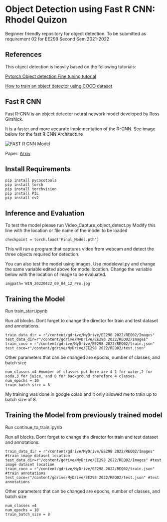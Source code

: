 # Object Detection using Fast R CNN: Rhodel Quizon

Beginner friendly repository for object detection. 
To be submitted as requirement 02 for EE298 Second Sem 2021-2022



## References
This object detection is heavily based on the following tutorials:

[Pytorch Object detection Fine tuning tutorial](https://pytorch.org/tutorials/intermediate/torchvision_tutorial.html)

[How to train an object detector using COCO dataset](https://medium.com/fullstackai/how-to-train-an-object-detector-with-your-own-coco-dataset-in-pytorch-319e7090da5)



## Fast R CNN

Fast R-CNN is an object detector neural network model developed by Ross Girshick.

It is a faster and more accurate implementation of the R-CNN. See image below for the fast R CNN Architecture



![FAST R CNN Model](https://i.ibb.co/tX22fB9/FASTRCNN.png)

Paper:
[Arxiv](https://arxiv.org/abs/1504.08083)


## Install Requirements


```
pip install pycocotools
pip install torch
pip install torchvision
pip install PIL
pip install cv2
```


## Inference and Evaluation

To test the model please run Video_Capture_object_detect.py 
Modify this line with the location or file name of the model to be loaded

```
checkpoint = torch.load('Final_Model.pth')

```

This will run a program that captures video from webcam and detect the three objects required for detection.

You can also test the model using images. Use modeleval.py and change the same variable edited above for model location.
Change the variable below with the location of image to be evaluated.

```
imgpath='WIN_20220422_09_04_12_Pro.jpg'

```

## Training the Model

Run train_start.ipynb

Run all blocks. Dont forget to change the director for train and test dataset and annotations.

```
train_data_dir = r"/content/gdrive/MyDrive/EE298 2022/REQ02/Images"
test_data_dir=r"/content/gdrive/MyDrive/EE298 2022/REQ02/Images"
train_coco = r"/content/gdrive/MyDrive/EE298 2022/REQ02/train.json"
test_coco=r"/content/gdrive/MyDrive/EE298 2022/REQ02/test.json"

```

Other parameters that can be changed are epochs, number of classes, and batch size

```
num_classes =4 #number of classes put here are 4 1 for water,2 for soda,3 for juice, and 0 for background therefore 4 classes.
num_epochs = 10
train_batch_size = 8

```

My training was done in google colab and it only allowed me to train up to batch size of 8.



## Training the Model from previously trained model

Run continue_to_train.ipynb

Run all blocks. Dont forget to change the director for train and test dataset and annotations.

```
train_data_dir = r"/content/gdrive/MyDrive/EE298 2022/REQ02/Images" #train image dataset location
test_data_dir=r"/content/gdrive/MyDrive/EE298 2022/REQ02/Images" #test image dataset location
train_coco = r"/content/gdrive/MyDrive/EE298 2022/REQ02/train.json" #train annotations
test_coco=r"/content/gdrive/MyDrive/EE298 2022/REQ02/test.json" #test annotations

```

Other parameters that can be changed are epochs, number of classes, and batch size

```
num_classes =4
num_epochs = 10
train_batch_size = 8

```

